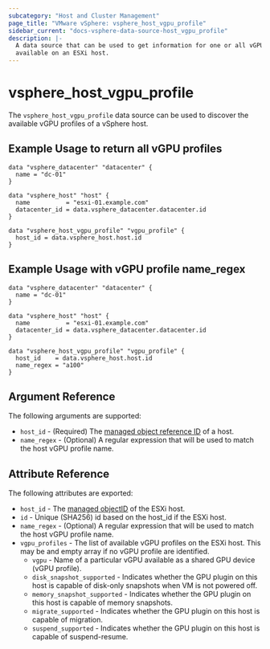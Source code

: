 ```yaml
---
subcategory: "Host and Cluster Management"
page_title: "VMware vSphere: vsphere_host_vgpu_profile"
sidebar_current: "docs-vsphere-data-source-host_vgpu_profile"
description: |-
  A data source that can be used to get information for one or all vGPU profiles
  available on an ESXi host.
---
```


# vsphere_host_vgpu_profile

The `vsphere_host_vgpu_profile` data source can be used to discover the
available vGPU profiles of a vSphere host.

## Example Usage to return all vGPU profiles

```hcl
data "vsphere_datacenter" "datacenter" {
  name = "dc-01"
}

data "vsphere_host" "host" {
  name          = "esxi-01.example.com"
  datacenter_id = data.vsphere_datacenter.datacenter.id
}

data "vsphere_host_vgpu_profile" "vgpu_profile" {
  host_id = data.vsphere_host.host.id
}
```

## Example Usage with vGPU profile name_regex

```hcl
data "vsphere_datacenter" "datacenter" {
  name = "dc-01"
}

data "vsphere_host" "host" {
  name          = "esxi-01.example.com"
  datacenter_id = data.vsphere_datacenter.datacenter.id
}

data "vsphere_host_vgpu_profile" "vgpu_profile" {
  host_id    = data.vsphere_host.host.id
  name_regex = "a100"
}
```

## Argument Reference

The following arguments are supported:

* `host_id` - (Required) The [managed object reference ID][docs-about-morefs] of
  a host.
* `name_regex` - (Optional) A regular expression that will be used to match the
  host vGPU profile name.

[docs-about-morefs]: /docs/providers/vsphere/index.html#use-of-managed-object-references-by-the-vsphere-provider

## Attribute Reference

The following attributes are exported:

* `host_id` - The [managed objectID][docs-about-morefs] of the ESXi host.
* `id` - Unique (SHA256) id based on the host_id if the ESXi host.
* `name_regex` - (Optional) A regular expression that will be used to match the
  host vGPU profile name.
* `vgpu_profiles` - The list of available vGPU profiles on the ESXi host.
  This may be and empty array if no vGPU profile are identified.
  * `vgpu` - Name of a particular vGPU available as a shared GPU device (vGPU
    profile).
  * `disk_snapshot_supported` - Indicates whether the GPU plugin on this host is
    capable of disk-only snapshots when VM is not powered off.
  * `memory_snapshot_supported` - Indicates whether the GPU plugin on this host
    is capable of memory snapshots.
  * `migrate_supported` - Indicates whether the GPU plugin on this host is
    capable of migration.
  * `suspend_supported` - Indicates whether the GPU plugin on this host is
    capable of suspend-resume.
